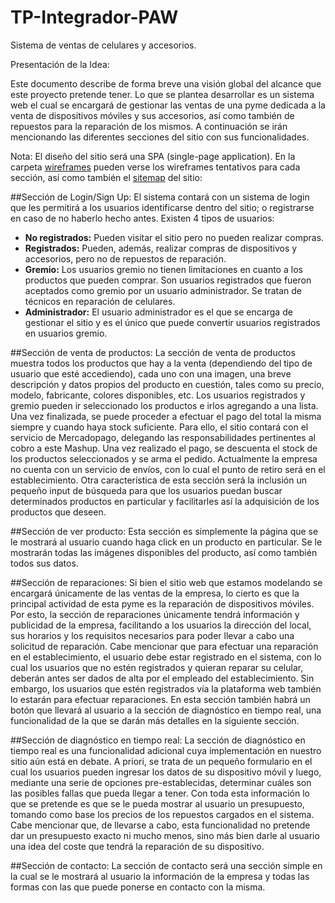 # TP-Integrador-PAW
Sistema de ventas de celulares y accesorios.

Presentación de la Idea:

Este documento describe de forma breve una visión global del alcance que este proyecto pretende tener.
Lo que se plantea desarrollar es un sistema web el cual se encargará de gestionar las ventas de una pyme dedicada a la venta de dispositivos móviles y sus accesorios, así como también de repuestos para la reparación de los mismos. A continuación se irán mencionando las diferentes secciones del sitio con sus funcionalidades. 

Nota: El diseño del sitio será una SPA (single-page application). En la carpeta [wireframes](https://github.com/GastonGarros/TP-Integrador-PAW/tree/master/Diagramas/Wireframes) pueden verse los wireframes tentativos para cada sección, así como también el [sitemap](https://github.com/GastonGarros/TP-Integrador-PAW/tree/master/Diagramas/Wireframes/Sitemap.png) del sitio:

##Sección de Login/Sign Up:
El sistema contará con un sistema de login que les permitirá a los usuarios identificarse dentro del sitio; o registrarse en caso de no haberlo hecho antes. 
Existen 4 tipos de usuarios:
* **No registrados:** Pueden visitar el sitio pero no pueden realizar compras.
* **Registrados:** Pueden, además, realizar compras de dispositivos y accesorios, pero no de repuestos de reparación.
* **Gremio:** Los usuarios gremio no tienen limitaciones en cuanto a los productos que pueden comprar. Son usuarios registrados que fueron aceptados como gremio por un usuario administrador. Se tratan de técnicos en reparación de celulares.
* **Administrador:** El usuario administrador es el que se encarga de gestionar el sitio y es el único que puede convertir usuarios registrados en usuarios gremio.

##Sección de venta de productos:
La sección de venta de productos muestra todos los productos que hay a la venta (dependiendo del tipo de usuario que esté accediendo), cada uno con una imagen, una breve descripción y datos propios del producto en cuestión, tales como su precio, modelo, fabricante, colores disponibles, etc. Los usuarios registrados  y gremio pueden ir seleccionado los productos e irlos agregando a una lista. Una vez finalizada, se puede proceder a efectuar el pago del total la misma siempre y cuando haya stock suficiente. Para ello, el sitio contará con el servicio de Mercadopago, delegando las responsabilidades pertinentes al cobro a este Mashup. Una vez realizado el pago, se descuenta el stock de los productos seleccionados y se arma el pedido. Actualmente la empresa no cuenta con un servicio de envíos, con lo cual el punto de retiro será en el establecimiento.
Otra característica de esta sección será la inclusión un pequeño input de búsqueda para que los usuarios puedan buscar determinados productos en particular y facilitarles así la adquisición de los productos que deseen.

##Sección de ver producto:
Esta sección es simplemente la página que se le mostrará al usuario cuando haga click en un producto en particular. Se le mostrarán todas las imágenes disponibles del producto, así como también todos sus datos.

##Sección de reparaciones:
Si bien el sitio web que estamos modelando se encargará únicamente de las ventas de la empresa, lo cierto es que la principal actividad de esta pyme es la reparación de dispositivos móviles. Por esto, la sección de reparaciones únicamente tendrá información y publicidad de la empresa, facilitando a los usuarios la dirección del local, sus horarios y los requisitos necesarios para poder llevar a cabo una solicitud de reparación. Cabe mencionar que para efectuar una reparación en el establecimiento, el usuario debe estar registrado en el sistema, con lo cual los usuarios que no estén registrados y quieran reparar su celular, deberán antes ser dados de alta por el empleado del establecimiento. Sin embargo, los usuarios que estén registrados vía la plataforma web también lo estarán para efectuar reparaciones.
En esta sección también habrá un botón que llevará al usuario a la sección de diagnóstico en tiempo real, una funcionalidad de la que se darán más detalles en la siguiente sección.

##Sección de diagnóstico en tiempo real:
La sección de diagnóstico en tiempo real es una funcionalidad adicional cuya implementación en nuestro sitio aún está en debate. A priori, se trata de un pequeño formulario en el cual los usuarios pueden ingresar los datos de su dispositivo móvil y luego, mediante una serie de opciones pre-establecidas, determinar cuáles son las posibles fallas que pueda llegar a tener. Con toda esta información lo que se pretende es que se le pueda mostrar al usuario un presupuesto, tomando como base los precios de los repuestos cargados en el sistema.
Cabe mencionar que, de llevarse a cabo, esta funcionalidad no pretende dar un presupuesto exacto ni mucho menos, sino más bien darle al usuario una idea del coste que tendrá la reparación de su dispositivo.

##Sección de contacto:
La sección de contacto será una sección simple en la cual se le mostrará al usuario la información de la empresa y todas las formas con las que puede ponerse en contacto con la misma.
